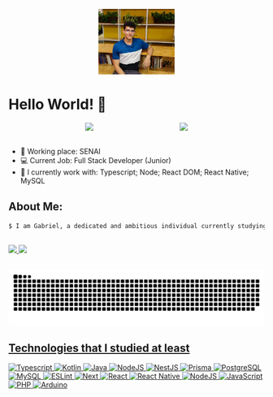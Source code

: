 <p align="center">
  <img src="./img/myself.jpg" width=150  alt="Nest Logo" />
</p>

# Hello World! 👋

<div style="display:flex; justify-content: space-evenly;flex-wrap: wrap; gap: 20px">
  <a href = "mailto:gabrielalvesrocha22@gmail.com"><img src="https://img.shields.io/badge/-Gmail-%23333?style=for-the-badge&logo=gmail&logoColor=white" target="_blank"></a>
  <a href="https://www.linkedin.com/in/gabriel-tavares-silva-rocha-443a65211/" target="_blank"><img src="https://img.shields.io/badge/-LinkedIn-%230077B5?style=for-the-badge&logo=linkedin&logoColor=white" target="_blank"></a>

</div>

##

- 🏬 Working place: SENAI
- 💻 Current Job: Full Stack Developer (Junior)
- 🔭 I currently work with: Typescript; Node; React DOM; React Native; MySQL

##

## About Me:

```bash
$ I am Gabriel, a dedicated and ambitious individual currently studying at FIAP College and working at SENAI. I have a strong passion for technology and a relentless drive to expand my knowledge and skills in the field. I am constantly seeking opportunities to learn new technologies and stay updated with industry trends.
```

##

<div>
  <a href="https://github.com/GabrielTSR">
  <img height="180em" src="https://github-readme-stats.vercel.app/api?username=GabrielTSR&show_icons=true&theme=dark&include_all_commits=true&count_private=true"/>
  <img height="180em" src="https://github-readme-stats.vercel.app/api/top-langs/?username=GabrielTSR&layout=compact&langs_count=7&theme=dark"/>
</div>

##

![Snake animation](https://github.com/GabrielTSR/GabrielTSR/blob/output/github-contribution-grid-snake.svg)
<br>

##

## Technologies that I studied at least

![Typescript](https://img.shields.io/badge/TypeScript-007ACC?style=for-the-badge&logo=typescript&logoColor=white)
![Kotlin](https://img.shields.io/badge/-Kotlin-7F52FF?logo=kotlin&logoColor=white&style=for-the-badge)
![Java](https://img.shields.io/badge/java-%23ED8B00.svg?style=for-the-badge&logo=java&logoColor=white)
![NodeJS](https://img.shields.io/badge/Node.js-43853D?style=for-the-badge&logo=ts-node&logoColor=white)
![NestJS](https://img.shields.io/badge/nest.js-E0234E?style=for-the-badge&logo=nestjs&logoColor=white)
![Prisma](https://img.shields.io/badge/prisma-2D3748?style=for-the-badge&logo=prisma&logoColor=white)
![PostgreSQL](https://img.shields.io/badge/postgresql-4169E1?style=for-the-badge&logo=postgresql&logoColor=white)
![MySQL](https://img.shields.io/badge/mysql-%2300f.svg?style=for-the-badge&logo=mysql&logoColor=white)
![ESLint](https://img.shields.io/badge/ESLint-4B3263?style=for-the-badge&logo=eslint&logoColor=white)
![Next](https://img.shields.io/badge/next.js-000000?style=for-the-badge&logo=nextdotjs&logoColor=white)
![React](https://img.shields.io/badge/-ReactJs-61DAFB?logo=react&logoColor=white&style=for-the-badge)
![React Native](https://img.shields.io/badge/react_native-%2320232a.svg?style=for-the-badge&logo=react&logoColor=%2361DAFB)
![NodeJS](https://img.shields.io/badge/node.js-6DA55F?style=for-the-badge&logo=node.js&logoColor=white)
![JavaScript](https://img.shields.io/badge/javascript-%23323330.svg?style=for-the-badge&logo=javascript&logoColor=%23F7DF1E)
![PHP](https://img.shields.io/badge/php-%23777BB4.svg?style=for-the-badge&logo=php&logoColor=white)
![Arduino](https://img.shields.io/badge/-Arduino-00979D?style=for-the-badge&logo=Arduino&logoColor=white)
